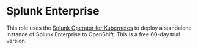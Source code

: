 # Splunk Enterprise

This role uses the [Splunk Operator for Kubernetes](https://github.com/splunk/splunk-operator) to deploy a standalone instance of Splunk Enterprise to OpenShift. This is a free 60-day trial version.
